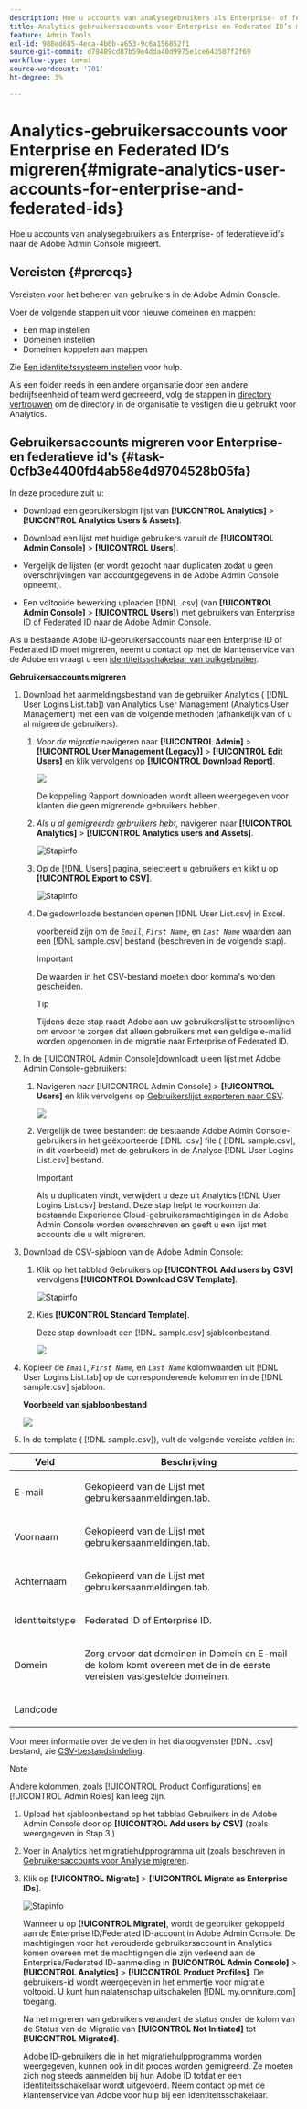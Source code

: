 ```yaml
---
description: Hoe u accounts van analysegebruikers als Enterprise- of federatieve id's naar de Adobe Admin Console migreert.
title: Analytics-gebruikersaccounts voor Enterprise en Federated ID’s migreren
feature: Admin Tools
exl-id: 988ed685-4eca-4b0b-a653-9c6a156852f1
source-git-commit: d78489cd87b59e4dda40d9975e1ce643507f2f69
workflow-type: tm+mt
source-wordcount: '701'
ht-degree: 3%

---
```


# Analytics-gebruikersaccounts voor Enterprise en Federated ID’s migreren{#migrate-analytics-user-accounts-for-enterprise-and-federated-ids}

Hoe u accounts van analysegebruikers als Enterprise- of federatieve id&#39;s naar de Adobe Admin Console migreert.

## Vereisten {#prereqs}

Vereisten voor het beheren van gebruikers in de Adobe Admin Console.

Voer de volgende stappen uit voor nieuwe domeinen en mappen:

* Een map instellen
* Domeinen instellen
* Domeinen koppelen aan mappen

Zie [Een identiteitssysteem instellen](https://helpx.adobe.com/enterprise/using/set-up-identity.html) voor hulp.

Als een folder reeds in een andere organisatie door een andere bedrijfseenheid of team werd gecreeerd, volg de stappen in [directory vertrouwen](https://helpx.adobe.com/enterprise/using/set-up-identity.html#Directorytrusting) om de directory in de organisatie te vestigen die u gebruikt voor Analytics.

## Gebruikersaccounts migreren voor Enterprise- en federatieve id&#39;s {#task-0cfb3e4400fd4ab58e4d9704528b05fa}

In deze procedure zult u:

* Download een gebruikerslogin lijst van **[!UICONTROL Analytics]** > **[!UICONTROL Analytics Users & Assets]**.

* Download een lijst met huidige gebruikers vanuit de **[!UICONTROL Admin Console]** > **[!UICONTROL Users]**.

* Vergelijk de lijsten (er wordt gezocht naar duplicaten zodat u geen overschrijvingen van accountgegevens in de Adobe Admin Console opneemt).
* Een voltooide bewerking uploaden [!DNL .csv] (van **[!UICONTROL Admin Console]** > **[!UICONTROL Users]**) met gebruikers van Enterprise ID of Federated ID naar de Adobe Admin Console.

Als u bestaande Adobe ID-gebruikersaccounts naar een Enterprise ID of Federated ID moet migreren, neemt u contact op met de klantenservice van de Adobe en vraagt u een [identiteitsschakelaar van bulkgebruiker](https://helpx.adobe.com/enterprise/using/bulk-operations.html).

**Gebruikersaccounts migreren**

1. Download het aanmeldingsbestand van de gebruiker Analytics ( [!DNL User Logins List.tab]) van Analytics User Management (Analytics User Management) met een van de volgende methoden (afhankelijk van of u al migreerde gebruikers).
   1. *Voor de migratie* navigeren naar **[!UICONTROL Admin]** > **[!UICONTROL User Management (Legacy)]** > **[!UICONTROL Edit Users]** en klik vervolgens op **[!UICONTROL Download Report]**.

      ![](/help/admin/admin/user-management2/user-migration/assets/download-report.png)

      De koppeling Rapport downloaden wordt alleen weergegeven voor klanten die geen migrerende gebruikers hebben.

   1. *Als u al gemigreerde gebruikers hebt,* navigeren naar **[!UICONTROL Analytics]** > **[!UICONTROL Analytics users and Assets]**.

      ![Stapinfo](/help/admin/admin/user-management2/user-migration/assets/admin-analytics-users-assets.png)

   1. Op de [!DNL Users] pagina, selecteert u gebruikers en klikt u op **[!UICONTROL Export to CSV]**.

      ![Stapinfo](/help/admin/admin/user-management2/user-migration/assets/export-csv-migrate.png)

   1. De gedownloade bestanden openen [!DNL User List.csv] in Excel.

      voorbereid zijn om de *`Email`*, *`First Name`*, en *`Last Name`* waarden aan een [!DNL sample.csv] bestand (beschreven in de volgende stap).

      >[!IMPORTANT]
      >
      >De waarden in het CSV-bestand moeten door komma&#39;s worden gescheiden.

      >[!TIP]
      >
      >Tijdens deze stap raadt Adobe aan uw gebruikerslijst te stroomlijnen om ervoor te zorgen dat alleen gebruikers met een geldige e-mailid worden opgenomen in de migratie naar Enterprise of Federated ID.

1. In de [!UICONTROL Admin Console]downloadt u een lijst met Adobe Admin Console-gebruikers:

   1. Navigeren naar [!UICONTROL Admin Console] > **[!UICONTROL Users]** en klik vervolgens op [Gebruikerslijst exporteren naar CSV](https://helpx.adobe.com/enterprise/using/users.html).

      ![](/help/admin/admin/user-management2/user-migration/assets/export-csv.png)

   1. Vergelijk de twee bestanden: de bestaande Adobe Admin Console-gebruikers in het geëxporteerde [!DNL .csv] file ( [!DNL sample.csv], in dit voorbeeld) met de gebruikers in de Analyse [!DNL User Logins List.csv] bestand.

      >[!IMPORTANT]
      >
      >Als u duplicaten vindt, verwijdert u deze uit Analytics [!DNL User Logins List.csv] bestand. Deze stap helpt te voorkomen dat bestaande Experience Cloud-gebruikersmachtigingen in de Adobe Admin Console worden overschreven en geeft u een lijst met accounts die u wilt migreren.

1. Download de CSV-sjabloon van de Adobe Admin Console:
   1. Klik op het tabblad Gebruikers op **[!UICONTROL Add users by CSV]** vervolgens **[!UICONTROL Download CSV Template]**.

      ![Stapinfo](/help/admin/admin/user-management2/user-migration/assets/add-users-csv.png)

   1. Kies **[!UICONTROL Standard Template]**.

      Deze stap downloadt een [!DNL sample.csv] sjabloonbestand.

      ![](/help/admin/admin/user-management2/user-migration/assets/download-csv-template.png)

1. Kopieer de *`Email`*, *`First Name`*, en *`Last Name`* kolomwaarden uit [!DNL User Logins List.tab] op de corresponderende kolommen in de [!DNL sample.csv] sjabloon.

   **Voorbeeld van sjabloonbestand**

   ![](/help/admin/admin/user-management2/user-migration/assets/sample.png)

1. In de template ( [!DNL sample.csv]), vult de volgende vereiste velden in:

<table id="table_1B5EEFDB5BD8436EB760BE5FFAB1CF02"> 
 <thead> 
  <tr> 
   <th colname="col1" class="entry"> Veld </th> 
   <th colname="col2" class="entry"> Beschrijving </th> 
  </tr>
 </thead>
 <tbody> 
  <tr> 
   <td colname="col1"> <p>E-mail </p> </td> 
   <td colname="col2"> <p>Gekopieerd van de <span class="filepath"> Lijst met gebruikersaanmeldingen.tab</span>. </p> </td> 
  </tr> 
  <tr> 
   <td colname="col1"> <p>Voornaam </p> </td> 
   <td colname="col2"> <p>Gekopieerd van de <span class="filepath"> Lijst met gebruikersaanmeldingen.tab</span>. </p> </td> 
  </tr> 
  <tr> 
   <td colname="col1"> <p>Achternaam </p> </td> 
   <td colname="col2"> <p>Gekopieerd van de <span class="filepath"> Lijst met gebruikersaanmeldingen.tab</span>. </p> </td> 
  </tr> 
  <tr> 
   <td colname="col1"> <p>Identiteitstype </p> </td> 
   <td colname="col2"> <p><span class="term"> Federated ID</span> of <span class="term"> Enterprise ID</span>. </p> </td> 
  </tr> 
  <tr> 
   <td colname="col1"> <p>Domein </p> </td> 
   <td colname="col2"> <p>Zorg ervoor dat domeinen in <span class="term"> Domein</span> en <span class="term"> E-mail</span> de kolom komt overeen met de in de eerste vereisten vastgestelde domeinen</a>. </p> </td> 
  </tr> 
  <tr> 
   <td colname="col1"> <p>Landcode </p> </td> 
   <td colname="col2"> </td> 
  </tr> 
 </tbody> 
</table>

Voor meer informatie over de velden in het dialoogvenster [!DNL .csv] bestand, zie [CSV-bestandsindeling](https://helpx.adobe.com/enterprise/using/users.html).

>[!NOTE]
>
>Andere kolommen, zoals [!UICONTROL Product Configurations] en [!UICONTROL Admin Roles] kan leeg zijn.

1. Upload het sjabloonbestand op het tabblad Gebruikers in de Adobe Admin Console door op **[!UICONTROL Add users by CSV]** (zoals weergegeven in Stap 3.)
1. Voer in Analytics het migratiehulpprogramma uit (zoals beschreven in [Gebruikersaccounts voor Analyse migreren](/help/admin/admin/user-management2/user-migration/t-migrate-users.md).
1. Klik op **[!UICONTROL Migrate]** > **[!UICONTROL Migrate as Enterprise IDs]**.

   ![Stapinfo](/help/admin/admin/user-management2/user-migration/assets/migrate-as-enterprise.png)

   Wanneer u op **[!UICONTROL Migrate]**, wordt de gebruiker gekoppeld aan de Enterprise ID/Federated ID-account in Adobe Admin Console. De machtigingen voor het verouderde gebruikersaccount in Analytics komen overeen met de machtigingen die zijn verleend aan de Enterprise/Federated ID-aanmelding in **[!UICONTROL Admin Console]** > **[!UICONTROL Analytics]** > **[!UICONTROL Product Profiles]**. De gebruikers-id wordt weergegeven in het emmertje voor migratie voltooid. U kunt hun nalatenschap uitschakelen [!DNL my.omniture.com] toegang.

   Na het migreren van gebruikers verandert de status onder de kolom van de Status van de Migratie van **[!UICONTROL Not Initiated]** tot **[!UICONTROL Migrated]**.

   Adobe ID-gebruikers die in het migratiehulpprogramma worden weergegeven, kunnen ook in dit proces worden gemigreerd. Ze moeten zich nog steeds aanmelden bij hun Adobe ID totdat er een identiteitsschakelaar wordt uitgevoerd. Neem contact op met de klantenservice van Adobe voor hulp bij een identiteitsschakelaar.
